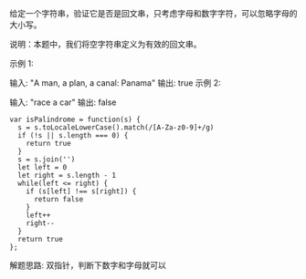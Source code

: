 给定一个字符串，验证它是否是回文串，只考虑字母和数字字符，可以忽略字母的大小写。

说明：本题中，我们将空字符串定义为有效的回文串。

示例 1:

输入: "A man, a plan, a canal: Panama"
输出: true
示例 2:

输入: "race a car"
输出: false

```
var isPalindrome = function(s) {
  s = s.toLocaleLowerCase().match(/[A-Za-z0-9]+/g)
  if (!s || s.length === 0) {
    return true
  }
  s = s.join('')
  let left = 0
  let right = s.length - 1
  while(left <= right) {
    if (s[left] !== s[right]) {
      return false
    }
    left++
    right--
  }
  return true
};
```

解题思路: 双指针，判断下数字和字母就可以 